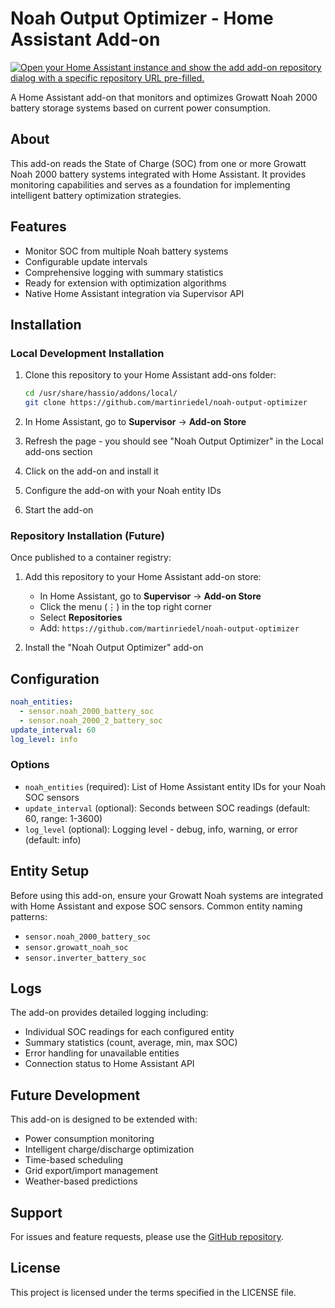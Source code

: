 # Noah Output Optimizer - Home Assistant Add-on

[![Open your Home Assistant instance and show the add add-on repository dialog with a specific repository URL pre-filled.](https://my.home-assistant.io/badges/supervisor_add_addon_repository.svg)](https://my.home-assistant.io/redirect/supervisor_add_addon_repository/?repository_url=https%3A%2F%2Fgithub.com%2Fmartinriedel%2Fnoah-output-optimizer)

A Home Assistant add-on that monitors and optimizes Growatt Noah 2000 battery storage systems based on current power consumption.

## About

This add-on reads the State of Charge (SOC) from one or more Growatt Noah 2000 battery systems integrated with Home Assistant. It provides monitoring capabilities and serves as a foundation for implementing intelligent battery optimization strategies.

## Features

- Monitor SOC from multiple Noah battery systems
- Configurable update intervals
- Comprehensive logging with summary statistics
- Ready for extension with optimization algorithms
- Native Home Assistant integration via Supervisor API

## Installation

### Local Development Installation

1. Clone this repository to your Home Assistant add-ons folder:
   ```bash
   cd /usr/share/hassio/addons/local/
   git clone https://github.com/martinriedel/noah-output-optimizer
   ```

2. In Home Assistant, go to **Supervisor** → **Add-on Store**

3. Refresh the page - you should see "Noah Output Optimizer" in the Local add-ons section

4. Click on the add-on and install it

5. Configure the add-on with your Noah entity IDs

6. Start the add-on

### Repository Installation (Future)

Once published to a container registry:

1. Add this repository to your Home Assistant add-on store:
   - In Home Assistant, go to **Supervisor** → **Add-on Store**
   - Click the menu (⋮) in the top right corner
   - Select **Repositories**
   - Add: `https://github.com/martinriedel/noah-output-optimizer`

2. Install the "Noah Output Optimizer" add-on

## Configuration

```yaml
noah_entities:
  - sensor.noah_2000_battery_soc
  - sensor.noah_2000_2_battery_soc
update_interval: 60
log_level: info
```

### Options

- `noah_entities` (required): List of Home Assistant entity IDs for your Noah SOC sensors
- `update_interval` (optional): Seconds between SOC readings (default: 60, range: 1-3600)
- `log_level` (optional): Logging level - debug, info, warning, or error (default: info)

## Entity Setup

Before using this add-on, ensure your Growatt Noah systems are integrated with Home Assistant and expose SOC sensors. Common entity naming patterns:
- `sensor.noah_2000_battery_soc`
- `sensor.growatt_noah_soc`
- `sensor.inverter_battery_soc`

## Logs

The add-on provides detailed logging including:
- Individual SOC readings for each configured entity
- Summary statistics (count, average, min, max SOC)
- Error handling for unavailable entities
- Connection status to Home Assistant API

## Future Development

This add-on is designed to be extended with:
- Power consumption monitoring
- Intelligent charge/discharge optimization
- Time-based scheduling
- Grid export/import management
- Weather-based predictions

## Support

For issues and feature requests, please use the [GitHub repository](https://github.com/martinriedel/noah-output-optimizer/issues).

## License

This project is licensed under the terms specified in the LICENSE file.